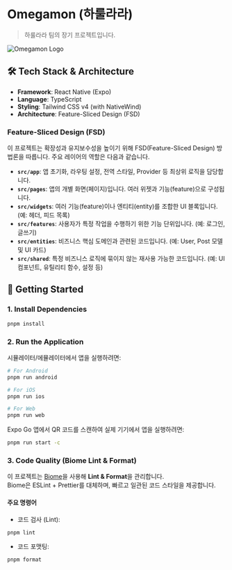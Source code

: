 # Omegamon (하룰라라)

> 하룰라라 팀의 장기 프로젝트입니다.

![Omegamon Logo](https://i.namu.wiki/i/QvhuRsZj-BS9S1XuZOKJeXn_01_OMbh62kYHk2QhOa2zDmS2xrl2Weuk4l0v9xwI576fv2-YG42NQ42wkuI2kw.webp)

## 🛠️ Tech Stack & Architecture

- **Framework**: React Native (Expo)
- **Language**: TypeScript
- **Styling**: Tailwind CSS v4 (with NativeWind)
- **Architecture**: Feature-Sliced Design (FSD)

### Feature-Sliced Design (FSD)

이 프로젝트는 확장성과 유지보수성을 높이기 위해 FSD(Feature-Sliced Design) 방법론을 따릅니다. 주요 레이어의 역할은 다음과 같습니다.

- **`src/app`**: 앱 초기화, 라우팅 설정, 전역 스타일, Provider 등 최상위 로직을 담당합니다.
- **`src/pages`**: 앱의 개별 화면(페이지)입니다. 여러 위젯과 기능(feature)으로 구성됩니다.
- **`src/widgets`**: 여러 기능(feature)이나 엔티티(entity)를 조합한 UI 블록입니다. (예: 헤더, 피드 목록)
- **`src/features`**: 사용자가 특정 작업을 수행하기 위한 기능 단위입니다. (예: 로그인, 글쓰기)
- **`src/entities`**: 비즈니스 핵심 도메인과 관련된 코드입니다. (예: User, Post 모델 및 UI 카드)
- **`src/shared`**: 특정 비즈니스 로직에 묶이지 않는 재사용 가능한 코드입니다. (예: UI 컴포넌트, 유틸리티 함수, 설정 등)

## 🚀 Getting Started

### 1. Install Dependencies

```bash
pnpm install
```

### 2. Run the Application

시뮬레이터/에뮬레이터에서 앱을 실행하려면:

```bash
# For Android
pnpm run android

# For iOS
pnpm run ios

# For Web
pnpm run web
```

Expo Go 앱에서 QR 코드를 스캔하여 실제 기기에서 앱을 실행하려면:

```bash
pnpm run start -c
```

### 3. Code Quality (Biome Lint & Format)

이 프로젝트는 [Biome](https://biomejs.dev/)을 사용해 **Lint & Format**을 관리합니다.  
Biome은 ESLint + Prettier를 대체하며, 빠르고 일관된 코드 스타일을 제공합니다.

#### 주요 명령어

- 코드 검사 (Lint):

```bash
pnpm lint
```

- 코드 포맷팅:

```bash
pnpm format
```
